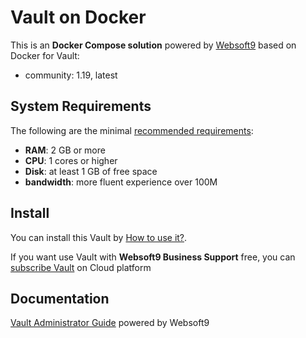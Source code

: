 # Vault on Docker  

This is an **Docker Compose solution** powered by [Websoft9](https://www.websoft9.com) based on Docker for Vault:


 - community:  1.19, latest


## System Requirements

The following are the minimal [recommended requirements](https://learn.hashicorp.com/tutorials/vault):

* **RAM**: 2 GB or more
* **CPU**: 1 cores or higher
* **Disk**: at least 1 GB of free space
* **bandwidth**: more fluent experience over 100M  

## Install

You can install this Vault by [How to use it?](https://github.com/Websoft9/docker-library#how-to-use-it).   

If you want use Vault with **Websoft9 Business Support** free, you can [subscribe Vault](https://www.websoft9.com/apps) on Cloud platform

## Documentation

[Vault Administrator Guide](https://support.websoft9.com/docs/vault) powered by Websoft9